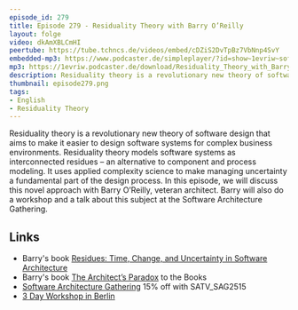 ```yaml
---
episode_id: 279 
title: Episode 279 - Residuality Theory with Barry O’Reilly
layout: folge
video: dkAmXBLCmHI
peertube: https://tube.tchncs.de/videos/embed/cDZiS2DvTpBz7VbNnp4SvY
embedded-mp3: https://www.podcaster.de/simpleplayer/?id=show~1evriw~software-architektur-im-stream~pod-6bf16ebd649dca8d9eedd3b93e8&v=1758292286
mp3: https://1evriw.podcaster.de/download/Residuality_Theory_with_Barry_O-Reilly.mp3
description: Residuality theory is a revolutionary new theory of software design.
thumbnail: episode279.png
tags:
- English
- Residuality Theory
---
```


Residuality theory is a revolutionary new theory of software design
that aims to make it easier to design software systems for complex
business environments. Residuality theory models software systems as
interconnected residues – an alternative to component and process
modeling. It uses applied complexity science to make managing
uncertainty a fundamental part of the design process. In this episode,
we will discuss this novel approach with Barry O’Reilly, veteran
architect. Barry will also do a workshop and a talk about this subject
at the Software Architecture Gathering.

## Links

- Barry's book [Residues: Time, Change, and Uncertainty in Software
  Architecture](https://leanpub.com/residuality)
- Barry's book [The Architect’s Paradox](https://leanpub.com/architectsparadox)
to the Books
- [Software Architecture Gathering](https://sag.isaqb.org/)  15% off with  SATV_SAG2515
- [3 Day Workshop in Berlin](https://www.avanscoperta.it/en/training/advanced-software-architecture-workshop/)
